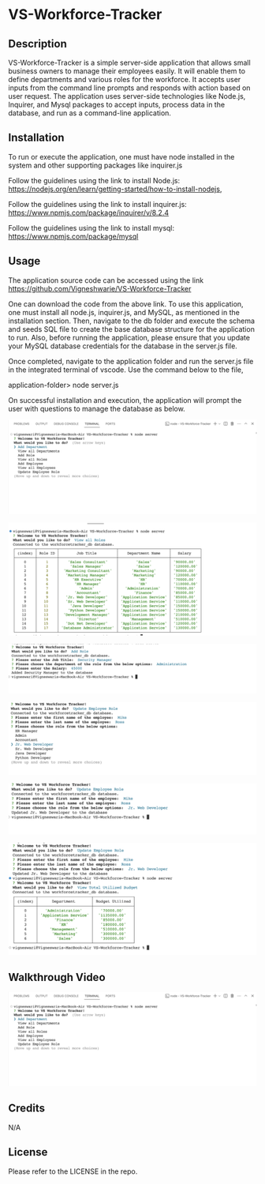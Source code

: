 # VS-Workforce-Tracker

## Description

VS-Workforce-Tracker is a simple server-side application that allows small business owners to manage their employees easily. It will enable them to define departments and various roles for the workforce. It accepts user inputs from the command line prompts and responds with action based on user request. The application uses server-side technologies like Node.js, Inquirer, and Mysql packages to accept inputs, process data in the database, and run as a command-line application.

## Installation

To run or execute the application, one must have node installed in the system and other supporting packages like inquirer.js

Follow the guidelines using the link to install Node.js: https://nodejs.org/en/learn/getting-started/how-to-install-nodejs, 

Follow the guidelines using the link to install inquirer.js: https://www.npmjs.com/package/inquirer/v/8.2.4

Follow the guidelines using the link to install mysql: https://www.npmjs.com/package/mysql

## Usage

The application source code can be accessed using the link https://github.com/Vigneshwarie/VS-Workforce-Tracker

One can download the code from the above link. To use this application, one must install all node.js, inquirer.js, and MySQL, as mentioned in the installation section. Then, navigate to the db folder and execute the schema and seeds SQL file to create the base database structure for the application to run. Also, before running the application, please ensure that you update your MySQL database credentials for the database in the server.js file.

Once completed, navigate to the application folder and run the server.js file in the integrated terminal of vscode. Use the command below to the file,

application-folder> node server.js

On successful installation and execution, the application will prompt the user with questions to manage the database as below.

![Alt text](assets/images/InitialLoad.png)

![Alt text](assets/images/ViewRoles.png)

![Alt text](assets/images/AddRole.png)

![Alt text](assets/images/UpdateEmployeeRole.png)

![Alt text](assets/images/UpdateEmployeeRole2.png)

![Alt text](assets/images/ViewBudget.png)

## Walkthrough Video

[![Watch the video](assets/images/InitialLoad.png)](https://drive.google.com/file/d/1s3Z5UkuBHvsE7aCsZhiP8LGltppAIxuI/view?usp=share_link)

## Credits

N/A

## License

Please refer to the LICENSE in the repo.
